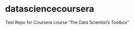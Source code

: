 datasciencecoursera
===================

Test Repo for Coursera course 'The Data Scientist’s Toolbox"
